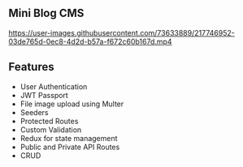 ## Mini Blog CMS


https://user-images.githubusercontent.com/73633889/217746952-03de765d-0ec8-4d2d-b57a-f672c60b167d.mp4


## Features

- User Authentication
- JWT Passport
- File image upload using Multer
- Seeders
- Protected Routes
- Custom Validation
- Redux for state management
- Public and Private API Routes
- CRUD
